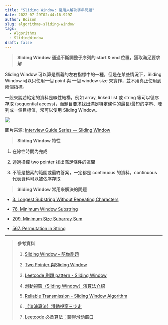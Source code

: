 ```yaml
---
title: "Sliding Window: 常用來解決字串問題"
date: 2022-07-29T02:44:16.929Z
author: Boison
slug: algorithms-sliding-window
tags:
  - Algorithms
  - SlidingWindow
draft: false
---
```

> **Sliding Window 通過不斷調整子序列的 start & end 位置，獲取滿足要求解**

Sliding Window 可以算是廣義的左右指標中的一種，但是在某些情況下，Sliding Window 可以只使用一個 point 與 一個 window size 來實作，並不用真正使用到兩個指標。

一般來說若給定的資料是線性結構，例如 array, linked list 或 string 等可以循序存取 (sequential access)，而題目要求找出滿足特定條件的最長/最短的字串、陣列或一個目標值，常可以使用 Sliding Window。

![](https://miro.medium.com/max/1400/1*HN084lMD15SWjH6epVeSAg.gif)

圖片來源: [Interview Guide Series — Sliding Window](https://medium.com/master-the-coding-interview-lazy-edition/interview-guide-series-sliding-window-4e6670e079e6)

> **Sliding Window 特性**

1. 在線性時間內完成

2. 透過操控 two pointer 找出滿足條件的區間

3. 不管是搜索的範圍或最終答案，一定都是 continuous 的資料，continuous 代表資料可以被依序存取

> **Sliding Window 常用來解決的問題**

* [3. Longest Substring Without Repeating Characters](https://leetcode.com/problems/longest-substring-without-repeating-characters/)

* [76. Minimum Window Substring](https://leetcode.com/problems/minimum-window-substring/)

* [209. Minimum Size Subarray Sum](https://leetcode.com/problems/minimum-size-subarray-sum/)

* [567. Permutation in String](https://leetcode.com/problems/permutation-in-string/)

---

> **參考資料**
>
> 1. [Sliding Window – 陪你刷題](https://haogroot.com/2020/09/16/sliding-window-leetcode/)
>
> 2. [Two Pointer 與Sliding Window](https://medium.com/%E6%8A%80%E8%A1%93%E7%AD%86%E8%A8%98/%E6%BC%94%E7%AE%97%E6%B3%95%E7%AD%86%E8%A8%98%E7%B3%BB%E5%88%97-two-pointer-%E8%88%87sliding-window-8742f45f3f55)
>
> 3. [Leetcode 刷題 pattern - Sliding Window](https://blog.techbridge.cc/2019/09/28/leetcode-pattern-sliding-window/)
>
> 4. [滑動視窗（Sliding Window）演算法介紹](https://www.gushiciku.cn/pl/2Epc/zh-tw)
>
> 5. [Reliable Transmission - Sliding Window Algorithm](https://hackmd.io/@0xff07/network/https%3A%2F%2Fhackmd.io%2F%400xff07%2FrJEP4f62Z)
>
> 6. [【演演算法】滑動視窗三步走](https://www.it145.com/9/118070.html)
>
> 7. [Leetcode 必备算法：聊聊滑动窗口](https://developer.51cto.com/article/689828.html)